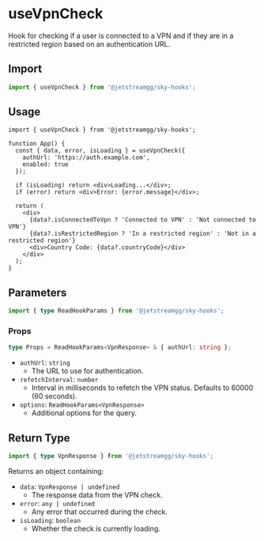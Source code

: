 # useVpnCheck

Hook for checking if a user is connected to a VPN and if they are in a restricted region based on an authentication URL.

## Import

```ts
import { useVpnCheck } from '@jetstreamgg/sky-hooks';
```

## Usage

```tsx
import { useVpnCheck } from '@jetstreamgg/sky-hooks';

function App() {
  const { data, error, isLoading } = useVpnCheck({
    authUrl: 'https://auth.example.com',
    enabled: true
  });

  if (isLoading) return <div>Loading...</div>;
  if (error) return <div>Error: {error.message}</div>;

  return (
    <div>
      {data?.isConnectedToVpn ? 'Connected to VPN' : 'Not connected to VPN'}
      {data?.isRestrictedRegion ? 'In a restricted region' : 'Not in a restricted region'}
      <div>Country Code: {data?.countryCode}</div>
    </div>
  );
}
```

## Parameters

```ts
import { type ReadHookParams } from '@jetstreamgg/sky-hooks';
```

### Props

```ts
type Props = ReadHookParams<VpnResponse> & { authUrl: string };
```

- `authUrl`: `string`
  - The URL to use for authentication.
- `refetchInterval`: `number`
  - Interval in milliseconds to refetch the VPN status. Defaults to 60000 (60 seconds).
- `options`: `ReadHookParams<VpnResponse>`
  - Additional options for the query.

## Return Type

```ts
import { type VpnResponse } from '@jetstreamgg/sky-hooks';
```

Returns an object containing:

- `data`: `VpnResponse | undefined`
  - The response data from the VPN check.
- `error`: `any | undefined`
  - Any error that occurred during the check.
- `isLoading`: `boolean`
  - Whether the check is currently loading.
